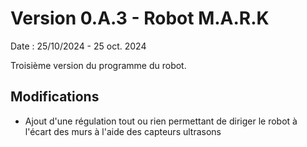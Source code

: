 # Version 0.A.3 - Robot M.A.R.K

Date : 25/10/2024 - 25 oct. 2024<br />

Troisième version du programme du robot.

## Modifications

- Ajout d'une régulation tout ou rien permettant de diriger le robot à l'écart des murs à l'aide des capteurs ultrasons
